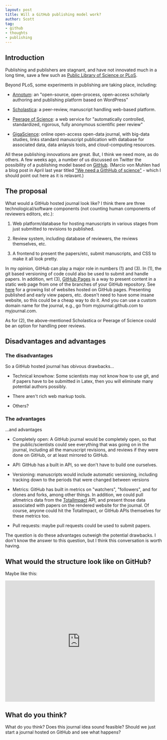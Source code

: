 ```yaml
---
layout: post
title: Will a GitHub publishing model work?
author: Scott
tag:
- github
- thoughts
- publishing
---
```





## Introduction

Publishing and publishers are stagnant, and have not innovated much in a long time, save a few such as [Public Library of Science or PLoS][plos]. 

Beyond PLoS, some experiments in publishing are taking place, including:

* [Annotum][]: an "open-source, open-process, open-access scholarly authoring and publishing platform based on WordPress"

* [Scholastica][]: a peer-review, manuscript handling web-based platform. 

* [Peerage of Science][pos]: a web service for "automatically controlled, standardized, rigorous, fully anonymous scientific peer review"

* [GigaScience][]: online open-access open-data journal, with big-data studies, links standard manuscript publication with database for associated data, data anlaysis tools, and cloud-computing resources. 

All these publishing innovations are great.  But, I think we need more, as do others.  A few weeks ago, a number of us discussed on Twitter the possibility of a publishing model based on [GitHub][].  (Marcio von Muhlen had a blog post in April last year titled ["We need a GithHub of science"][post] - which I should point out here as it is relavant.) 

## The proposal

What would a GitHub hosted journal look like?  I think there are three technological/software components (not counting human components of reviewers editors, etc.):

1. Web platform/database for hosting manuscripts in various stages from just submitted to revisions to published.  

2. Review system, including database of reviewers, the reviews themselves, etc.

3. A frontend to present the papers/etc, submit manuscripts, and CSS to make it all look pretty. 

In my opinion, GitHub can play a major role in numbers (1) and (3).  In (1), the git based versioning of code could also be used to submit and handle papers.  In addition, wrt (3), [GitHub Pages][ghpages] is a way to present content in a static web page from one of the branches of your GitHub repository.  See [here][] for a growing list of websites hosted on GitHub pages.  Presenting published and early view papers, etc. doesn't need to have some insane website, so this could be a cheap way to do it. And you can use a custom domain name for the journal, e.g., go from myjournal.github.com to myjournal.com.  

As for (2), the above-mentioned Scholastica or Peerage of Science could be an option for handling peer reviews.  

## Disadvantages and advantages

### The disadvantages
So a GitHub hosted journal has obivous drawbacks...

* Technical knowhow: Some scientists may not know how to use git, and if papers have to be submitted in Latex, then you will eliminate many potential authors possibly.

* There aren't rich web markup tools. 

* Others?

### The advantages
...and advantages

* Completely open: A GitHub journal would be completely open, so that the public/scientists could see everything that was going on in the journal, including all the manuscript revisions, and reviews if they were done on GitHub, or at least mirrored to GitHub. 

* API: GitHub has a built in API, so we don't have to build one ourselves. 

* Versioning: manuscripts would include automatic versioning, including tracking down to the periods that were changed between versions

* Metrics: GitHub has built in metrics on "watchers", "followers", and for clones and forks, among other things. In addition, we could pull altmetrics data from the [TotalImpact][] API, and present those data associated with papers on the rendered website for the journal. Of course, anyone could hit the TotalImpact, or GitHub APIs themselves for these metrics too. 

* Pull requests: maybe pull requests could be used to submit papers.  

The question is do these advantages outweigh the potential drawbacks.  I don't know the answer to this question, but I think this conversation is worth having. 

## What would the structure look like on GitHub?
Maybe like this:

<iframe src="https://docs.google.com/presentation/embed?id=1J7DSxk0H90NVcRvPhug4UYcH_pCngMWO7-aIeqAxIeA&start=false&loop=false&delayms=3000" frameborder="0" width="480" height="389" allowfullscreen="true" webkitallowfullscreen="true"></iframe>

## What do you think?

What do you think?  Does this journal idea sound feasible? Should we just start a journal hosted on GitHub and see what happens?


[plos]: http://www.plos.org/publications/journals/
[Annotum]: http://annotum.org/ 
[Scholastica]: http://scholasticahq.com/
[pos]: http://www.peerageofscience.org/
[GigaScience]: http://www.gigasciencejournal.com/
[post]: http://marciovm.com/i-want-a-github-of-science/index.html
[GitHub]: https://github.com/
[ghpages]: http://pages.github.com/ 
[here]: https://github.com/mojombo/jekyll/wiki/sites
[TotalImpact]: http://totalimpact.org/
